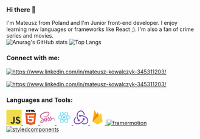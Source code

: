 ### Hi there 👋

I'm Mateusz from Poland and I'm Junior front-end developer. I enjoy learning new languages or frameworks like React ;). I'm also a fan of crime series and movies.\
![Anurag's GitHub stats](https://github-readme-stats.vercel.app/api?username=kowalczyk-mateusz&theme=highcontrast&hide=contribs,prs)
![Top Langs](https://github-readme-stats.vercel.app/api/top-langs/?username=kowalczyk-mateusz)

<h3 align="left">Connect with me:</h3>
<p align="left">
<a href="https://www.linkedin.com/in/mateusz-kowalczyk-345311203/" target="blank"><img align="center" src="https://cdn.jsdelivr.net/npm/simple-icons@3.0.1/icons/linkedin.svg" alt="https://www.linkedin.com/in/mateusz-kowalczyk-345311203/" height="30" width="40" /></a>
</p>
<p align="left">
<a href="mailto:kowalczyk_mateusz@poczta.fm" target="blank"><img align="center" src="https://www.flaticon.com/svg/vstatic/svg/561/561127.svg?token=exp=1617460866~hmac=66c1a8239366e27541a4a72f54d4ac23" alt="https://www.linkedin.com/in/mateusz-kowalczyk-345311203/" height="30" width="40" /></a>
</p>

<h3 align="left">Languages and Tools:</h3>
<p align="left">
<a href="https://www.javascript.com/" target="_blank"> <img src="https://raw.githubusercontent.com/github/explore/80688e429a7d4ef2fca1e82350fe8e3517d3494d/topics/javascript/javascript.png" alt="javascript" width="40" height="40"/> </a><a href="https://developer.mozilla.org/en-US/docs/Web/Guide/HTML/HTML5/Introduction_to_HTML5" target="_blank"> <img src="https://raw.githubusercontent.com/github/explore/80688e429a7d4ef2fca1e82350fe8e3517d3494d/topics/html/html.png" alt="html5" width="40" height="40"/> </a><a href=https://sass-lang.com/ target="_blank"> <img src="https://raw.githubusercontent.com/github/explore/80688e429a7d4ef2fca1e82350fe8e3517d3494d/topics/sass/sass.png" alt="sass" width="40" height="40"/> </a><a href="https://reactjs.org/" target="_blank"> <img src="https://raw.githubusercontent.com/github/explore/80688e429a7d4ef2fca1e82350fe8e3517d3494d/topics/react/react.png" alt="reactr" width="40" height="40"/> </a><a href="https://redux.js.org/" target="_blank"> <img src="https://raw.githubusercontent.com/github/explore/80688e429a7d4ef2fca1e82350fe8e3517d3494d/topics/redux/redux.png" alt="Redux" width="40" height="40"/> </a><a href="https://firebase.google.com/" target="_blank"> <img src="https://raw.githubusercontent.com/github/explore/80688e429a7d4ef2fca1e82350fe8e3517d3494d/topics/firebase/firebase.png" alt="firebase" width="40" height="40"/> </a><a href="https://www.framer.com/motion/" target="_blank"> <img src="https://avatars.githubusercontent.com/u/42876?s=200&v=4" alt="framermotion" width="40" height="40"/> </a><a href="https://styled-components.com/" target="_blank"> <img src="https://avatars.githubusercontent.com/u/20658825?s=200&v=4" alt="styledcomponents" width="40" height="40"/> </a>
</p>
